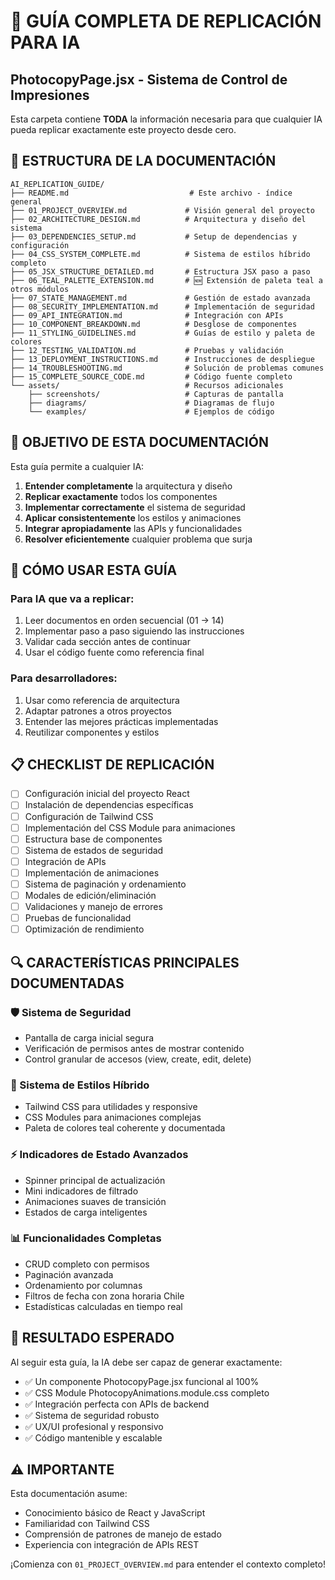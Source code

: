 # 🤖 GUÍA COMPLETA DE REPLICACIÓN PARA IA
## PhotocopyPage.jsx - Sistema de Control de Impresiones

Esta carpeta contiene **TODA** la información necesaria para que cualquier IA pueda replicar exactamente este proyecto desde cero.

## 📁 ESTRUCTURA DE LA DOCUMENTACIÓN

```
AI_REPLICATION_GUIDE/
├── README.md                           # Este archivo - índice general
├── 01_PROJECT_OVERVIEW.md             # Visión general del proyecto
├── 02_ARCHITECTURE_DESIGN.md          # Arquitectura y diseño del sistema
├── 03_DEPENDENCIES_SETUP.md           # Setup de dependencias y configuración
├── 04_CSS_SYSTEM_COMPLETE.md          # Sistema de estilos híbrido completo  
├── 05_JSX_STRUCTURE_DETAILED.md       # Estructura JSX paso a paso
├── 06_TEAL_PALETTE_EXTENSION.md       # 🆕 Extensión de paleta teal a otros módulos
├── 07_STATE_MANAGEMENT.md             # Gestión de estado avanzada
├── 08_SECURITY_IMPLEMENTATION.md      # Implementación de seguridad
├── 09_API_INTEGRATION.md              # Integración con APIs
├── 10_COMPONENT_BREAKDOWN.md          # Desglose de componentes
├── 11_STYLING_GUIDELINES.md           # Guías de estilo y paleta de colores
├── 12_TESTING_VALIDATION.md           # Pruebas y validación
├── 13_DEPLOYMENT_INSTRUCTIONS.md      # Instrucciones de despliegue
├── 14_TROUBLESHOOTING.md              # Solución de problemas comunes
├── 15_COMPLETE_SOURCE_CODE.md         # Código fuente completo
└── assets/                            # Recursos adicionales
    ├── screenshots/                   # Capturas de pantalla
    ├── diagrams/                      # Diagramas de flujo
    └── examples/                      # Ejemplos de código
```

## 🎯 OBJETIVO DE ESTA DOCUMENTACIÓN

Esta guía permite a cualquier IA:

1. **Entender completamente** la arquitectura y diseño
2. **Replicar exactamente** todos los componentes
3. **Implementar correctamente** el sistema de seguridad
4. **Aplicar consistentemente** los estilos y animaciones
5. **Integrar apropiadamente** las APIs y funcionalidades
6. **Resolver eficientemente** cualquier problema que surja

## 🚀 CÓMO USAR ESTA GUÍA

### Para IA que va a replicar:
1. Leer documentos en orden secuencial (01 → 14)
2. Implementar paso a paso siguiendo las instrucciones
3. Validar cada sección antes de continuar
4. Usar el código fuente como referencia final

### Para desarrolladores:
1. Usar como referencia de arquitectura
2. Adaptar patrones a otros proyectos
3. Entender las mejores prácticas implementadas
4. Reutilizar componentes y estilos

## 📋 CHECKLIST DE REPLICACIÓN

- [ ] Configuración inicial del proyecto React
- [ ] Instalación de dependencias específicas
- [ ] Configuración de Tailwind CSS
- [ ] Implementación del CSS Module para animaciones
- [ ] Estructura base de componentes
- [ ] Sistema de estados de seguridad
- [ ] Integración de APIs
- [ ] Implementación de animaciones
- [ ] Sistema de paginación y ordenamiento
- [ ] Modales de edición/eliminación
- [ ] Validaciones y manejo de errores
- [ ] Pruebas de funcionalidad
- [ ] Optimización de rendimiento

## 🔍 CARACTERÍSTICAS PRINCIPALES DOCUMENTADAS

### 🛡️ Sistema de Seguridad
- Pantalla de carga inicial segura
- Verificación de permisos antes de mostrar contenido
- Control granular de accesos (view, create, edit, delete)

### 🎨 Sistema de Estilos Híbrido
- Tailwind CSS para utilidades y responsive
- CSS Modules para animaciones complejas
- Paleta de colores teal coherente y documentada

### ⚡ Indicadores de Estado Avanzados
- Spinner principal de actualización
- Mini indicadores de filtrado
- Animaciones suaves de transición
- Estados de carga inteligentes

### 📊 Funcionalidades Completas
- CRUD completo con permisos
- Paginación avanzada
- Ordenamiento por columnas
- Filtros de fecha con zona horaria Chile
- Estadísticas calculadas en tiempo real

## 🎯 RESULTADO ESPERADO

Al seguir esta guía, la IA debe ser capaz de generar exactamente:

- ✅ Un componente PhotocopyPage.jsx funcional al 100%
- ✅ CSS Module PhotocopyAnimations.module.css completo
- ✅ Integración perfecta con APIs de backend
- ✅ Sistema de seguridad robusto
- ✅ UX/UI profesional y responsivo
- ✅ Código mantenible y escalable

## ⚠️ IMPORTANTE

Esta documentación asume:
- Conocimiento básico de React y JavaScript
- Familiaridad con Tailwind CSS
- Comprensión de patrones de manejo de estado
- Experiencia con integración de APIs REST

¡Comienza con `01_PROJECT_OVERVIEW.md` para entender el contexto completo!
